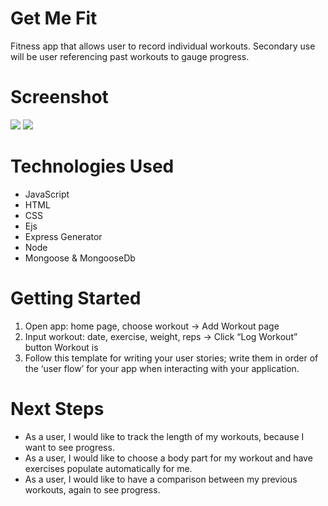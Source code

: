 # Get Me Fit

Fitness app that allows user to record individual workouts. 
Secondary use will be user referencing past workouts to gauge progress. 

# Screenshot

<img src="url to your image on imgur">
<img src="url to your image on imgur">

# Technologies Used

- JavaScript
- HTML
- CSS
- Ejs
- Express Generator
- Node
- Mongoose & MongooseDb

# Getting Started

1. Open app: home page, choose workout → Add Workout page
2. Input workout: date, exercise, weight, reps →  Click “Log Workout” button Workout is
3. Follow this template for writing your user stories; write them in order of the ‘user flow’ for your app when interacting with your application.

# Next Steps

- As a user, I would like to track the length of my workouts, because I want to see progress.
- As a user, I would like to choose a body part for my workout and have exercises populate automatically for me.
- As a user, I would like to have a comparison between my previous workouts, again to see progress.
